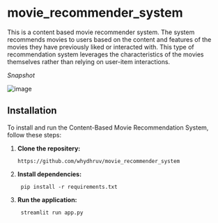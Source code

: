 # movie_recommender_system 
This is a content based movie recommender system. The system recommends movies to users based on the content and features of the movies they have previously liked or interacted with. This type of recommendation system leverages the characteristics of the movies themselves rather than relying on user-item interactions.

*Snapshot*

![image](https://github.com/whydhruv/movie_recommender_system/assets/139702423/856b6783-3130-4d2d-b909-091f0a653b26)

## Installation
To install and run the Content-Based Movie Recommendation System, follow these steps:

1. **Clone the repositery:**
    ````
    https://github.com/whydhruv/movie_recommender_system
    ````
2. **Install dependencies:**
    ````
     pip install -r requirements.txt
    ````
3. **Run the application:**
   ````
    streamlit run app.py
   ````

